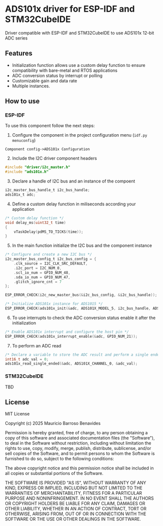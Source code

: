 # ADS101x driver for ESP-IDF and STM32CubeIDE
Driver compatible with ESP-IDF and STM32CubeIDE to use ADS101x 12-bit ADC series

## Features
- Initialization function allows use a custom delay function to ensure compatibility with bare-metal and RTOS applications
- ADC conversion status by interrupt or polling
- Customizable gain and data rate 
- Multiple instances.

## How to use
### ESP-IDF
To use this component follow the next steps:

1. Configure the component in the project configuration menu (`idf.py menuconfig`)

`
Component config->ADS101x Configuration
`

2. Include the I2C driver component headers
```c
#include "driver/i2c_master.h"
#include "ads101x.h"
```
3. Declare a handle of I2C bus and an instance of the compoent
```c
i2c_master_bus_handle_t i2c_bus_handle; 
ads101x_t adc;
```

4. Define a custom delay function in miliseconds according your application
```c
/* Custom delay function */
void delay_ms(uint32_t time)
{
    vTaskDelay(pdMS_TO_TICKS(time));
}
```

5. In the main function initialize the I2C bus and the component instance
```c
/* Configure and create a new I2C bus */
i2c_master_bus_config_t i2c_bus_config = {
    .clk_source = I2C_CLK_SRC_DEFAULT,
    .i2c_port = I2C_NUM_0,
    .scl_io_num = GPIO_NUM_48,
    .sda_io_num = GPIO_NUM_47,
    .glitch_ignore_cnt = 7
};

ESP_ERROR_CHECK(i2c_new_master_bus(&i2c_bus_config, &i2c_bus_handle));

/* Initialize ADS101x instance for ADS1015 */
ESP_ERROR_CHECK(ads101x_init(&adc, ADS101X_MODEL_5, i2c_bus_handle, ADS101X_I2C_ADDRESS, delay_ms));
```

6. To use interrupts to check the ADC conversion status enable it after the initialization
```c
/* Enable ADS101x interrupt and configure the host pin */
ESP_ERROR_CHECK(ads101x_interrupt_enable(&adc, GPIO_NUM_21));
```

7. To perform an ADC read
```c
/* Declare a variable to store the ADC result and perform a single ended read */
int16_t adc_val = 0;
ads101x_read_single_ended(&adc, ADS101X_CHANNEL_0, &adc_val);
```

### STM32CubeIDE
TBD

## License
MIT License

Copyright (c) 2025 Mauricio Barroso Benavides

Permission is hereby granted, free of charge, to any person obtaining a copy
of this software and associated documentation files (the "Software"), to deal
in the Software without restriction, including without limitation the rights
to use, copy, modify, merge, publish, distribute, sublicense, and/or sell
copies of the Software, and to permit persons to whom the Software is
furnished to do so, subject to the following conditions:

The above copyright notice and this permission notice shall be included in all
copies or substantial portions of the Software.

THE SOFTWARE IS PROVIDED "AS IS", WITHOUT WARRANTY OF ANY KIND, EXPRESS OR
IMPLIED, INCLUDING BUT NOT LIMITED TO THE WARRANTIES OF MERCHANTABILITY,
FITNESS FOR A PARTICULAR PURPOSE AND NONINFRINGEMENT. IN NO EVENT SHALL THE
AUTHORS OR COPYRIGHT HOLDERS BE LIABLE FOR ANY CLAIM, DAMAGES OR OTHER
LIABILITY, WHETHER IN AN ACTION OF CONTRACT, TORT OR OTHERWISE, ARISING FROM,
OUT OF OR IN CONNECTION WITH THE SOFTWARE OR THE USE OR OTHER DEALINGS IN THE
SOFTWARE.
